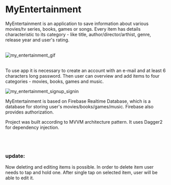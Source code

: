 # MyEntertainment

MyEntertainment is an application to save information about various movies/tv series, books, games or songs. Every item has details characteristic to its category - like title, author/director/arthist, genre, release year and user's rating.<br/><br/>
 
![my_entertainment_gif](https://user-images.githubusercontent.com/56269299/118413260-a2f53900-b69e-11eb-9a26-cc0a8d5ee881.gif)
<br/><br/>

To use app it is necessary to create an account with an e-mail and at least 6 characters long password. Then user can overview and add items to four categories - movies, books, games and music. 

![my_entertainment_signup_signin](https://user-images.githubusercontent.com/56269299/118413362-3dee1300-b69f-11eb-99d4-0b79917a6fb5.png)

MyEntertainment is based on Firebase Realtime Database, which is a database for storing user's movies/books/games/music. Firebase also provides authorization.

Project was built according to MVVM architecture pattern. It uses Dagger2 for dependency injection. 

<br/><br/>
### <b> update: </b>
 
Now deleting and editing items is possible. In order to delete item user needs to tap and hold one. After single tap on selected item, user will be able to edit it.
